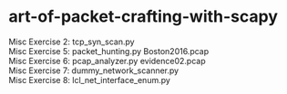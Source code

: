 # art-of-packet-crafting-with-scapy

Misc Exercise 2:  tcp_syn_scan.py
<br>
Misc Exercise 5:  packet_hunting.py           Boston2016.pcap
<br>
Misc Exercise 6:  pcap_analyzer.py            evidence02.pcap
<br>
Misc Exercise 7:  dummy_network_scanner.py
<br>
Misc Exercise 8:  lcl_net_interface_enum.py
